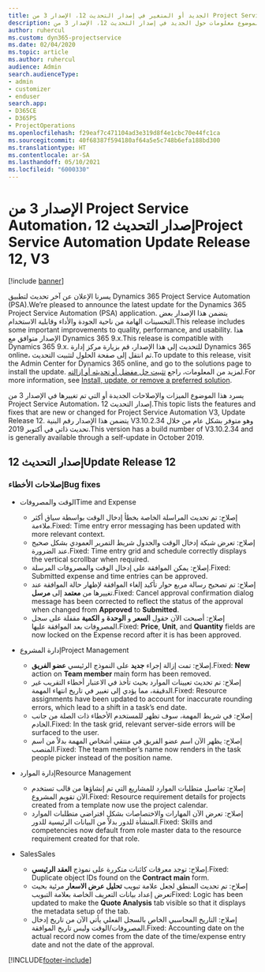 ```yaml
---
title: الجديد أو المتغير في إصدار التحديث 12، الإصدار 3 من Project Service Automation
description: يقدم هذا الموضوع معلومات حول الجديد في إصدار التحديث 12، الإصدار 3 من Project Service Automation.
author: ruhercul
ms.custom: dyn365-projectservice
ms.date: 02/04/2020
ms.topic: article
ms.author: ruhercul
audience: Admin
search.audienceType:
- admin
- customizer
- enduser
search.app:
- D365CE
- D365PS
- ProjectOperations
ms.openlocfilehash: f29eaf7c471104ad3e319d8f4e1cbc70e44fc1ca
ms.sourcegitcommit: 40f68387f594180af64a5e5c748b6efa188bd300
ms.translationtype: HT
ms.contentlocale: ar-SA
ms.lasthandoff: 05/10/2021
ms.locfileid: "6000330"
---
```

# <a name="project-service-automation-update-release-12-v3"></a><span data-ttu-id="b9c45-103">الإصدار 3 من Project Service Automation، إصدار التحديث 12</span><span class="sxs-lookup"><span data-stu-id="b9c45-103">Project Service Automation Update Release 12, V3</span></span>

[!include [banner](../includes/psa-now-project-operations.md)]

<span data-ttu-id="b9c45-104">يسرنا الإعلان عن آخر تحديث لتطبيق Dynamics 365 Project Service Automation (PSA).</span><span class="sxs-lookup"><span data-stu-id="b9c45-104">We’re pleased to announce the latest update for the Dynamics 365 Project Service Automation (PSA) application.</span></span> <span data-ttu-id="b9c45-105">يتضمن هذا الإصدار بعض التحسينات الهامة من ناحية الجودة والأداء وقابلية الاستخدام.</span><span class="sxs-lookup"><span data-stu-id="b9c45-105">This release includes some important improvements to quality, performance, and usability.</span></span> <span data-ttu-id="b9c45-106">هذا الإصدار متوافق مع Dynamics 365 9.x.</span><span class="sxs-lookup"><span data-stu-id="b9c45-106">This release is compatible with Dynamics 365 9.x.</span></span> <span data-ttu-id="b9c45-107">للتحديث إلى هذا الإصدار، قم بزيارة مركز إدارة Dynamics 365 online، ثم انتقل إلى صفحة الحلول لتثبيت التحديث.</span><span class="sxs-lookup"><span data-stu-id="b9c45-107">To update to this release, visit the Admin Center for Dynamics 365 online, and go to the solutions page to install the update.</span></span> <span data-ttu-id="b9c45-108">لمزيد من المعلومات، راجع [تثبيت حل مفضل أو تحديثه أو إزالته](/power-platform/admin/install-remove-preferred-solution).</span><span class="sxs-lookup"><span data-stu-id="b9c45-108">For more information, see [Install, update, or remove a preferred solution](/power-platform/admin/install-remove-preferred-solution).</span></span>

<span data-ttu-id="b9c45-109">يسرد هذا الموضوع الميزات والإصلاحات الجديدة أو التي تم تغييرها في الإصدار 3 من Project Service Automation، إصدار التحديث 12.</span><span class="sxs-lookup"><span data-stu-id="b9c45-109">This topic lists the features and fixes that are new or changed for Project Service Automation V3, Update Release 12.</span></span> <span data-ttu-id="b9c45-110">يتضمن هذا الإصدار رقم البنية V3.10.2.34 وهو متوفر بشكل عام من خلال تحديث ذاتي في أكتوبر 2019.</span><span class="sxs-lookup"><span data-stu-id="b9c45-110">This version has a build number of V3.10.2.34 and is generally available through a self-update in October 2019.</span></span>

## <a name="update-release-12"></a><span data-ttu-id="b9c45-111">إصدار التحديث 12</span><span class="sxs-lookup"><span data-stu-id="b9c45-111">Update Release 12</span></span>

### <a name="bug-fixes"></a><span data-ttu-id="b9c45-112">إصلاحات الأخطاء</span><span class="sxs-lookup"><span data-stu-id="b9c45-112">Bug fixes</span></span>

- <span data-ttu-id="b9c45-113">الوقت والمصروفات</span><span class="sxs-lookup"><span data-stu-id="b9c45-113">Time and Expense</span></span>

    - <span data-ttu-id="b9c45-114">إصلاح: تم تحديث المراسلة الخاصة بخطأ إدخال الوقت بواسطة سياق أكثر ملاءمة.</span><span class="sxs-lookup"><span data-stu-id="b9c45-114">Fixed: Time entry error messaging has been updated with more relevant context.</span></span>
    - <span data-ttu-id="b9c45-115">إصلاح: تعرض شبكة إدخال الوقت والجدول شريط التمرير العمودي بشكل صحيح عند الضرورة.</span><span class="sxs-lookup"><span data-stu-id="b9c45-115">Fixed: Time entry grid and schedule correctly displays the vertical scrollbar when required.</span></span>
    - <span data-ttu-id="b9c45-116">إصلاح: يمكن الموافقة على إدخال الوقت والمصروفات المرسلة.</span><span class="sxs-lookup"><span data-stu-id="b9c45-116">Fixed: Submitted expense and time entries can be approved.</span></span>
    - <span data-ttu-id="b9c45-117">إصلاح: تم تصحيح رسالة مربع حوار تأكيد إلغاء الموافقة لإظهار حالة الموافقة عند تغييرها من **معتمد‬‬** إلى **مرسل**.</span><span class="sxs-lookup"><span data-stu-id="b9c45-117">Fixed: Cancel approval confirmation dialog message has been corrected to reflect the status of the approval when changed from **Approved** to **Submitted**.</span></span>
    - <span data-ttu-id="b9c45-118">إصلاح: أصبحت الآن حقول **السعر** و **الوحدة** و **الكمية** مقفلة على سجل المصروفات بعد الموافقة عليها.</span><span class="sxs-lookup"><span data-stu-id="b9c45-118">Fixed: **Price**, **Unit**, and **Quantity** fields are now locked on the Expense record after it is has been approved.</span></span>

- <span data-ttu-id="b9c45-119">إدارة المشروع</span><span class="sxs-lookup"><span data-stu-id="b9c45-119">Project Management</span></span>

    - <span data-ttu-id="b9c45-120">إصلاح: تمت إزالة إجراء **جديد** على النموذج الرئيسي **عضو الفريق**.</span><span class="sxs-lookup"><span data-stu-id="b9c45-120">Fixed: **New** action on **Team member** main form has been removed.</span></span>
    - <span data-ttu-id="b9c45-121">إصلاح: تم تحديث تعيينات الموارد بحيث تأخذ في الاعتبار أخطاء التقريب غير الدقيقة، مما يؤدي إلى تغيير في تاريخ انتهاء المهمة.</span><span class="sxs-lookup"><span data-stu-id="b9c45-121">Fixed: Resource assignments have been updated to account for inaccurate rounding errors, which lead to a shift in a task’s end date.</span></span>
    - <span data-ttu-id="b9c45-122">إصلاح: في شريط المهمة، سوف تظهر للمستخدم الأخطاء ذات الصلة من جانب الخادم.</span><span class="sxs-lookup"><span data-stu-id="b9c45-122">Fixed: In the task grid, relevant server-side errors will be surfaced to the user.</span></span>
    - <span data-ttu-id="b9c45-123">إصلاح: يظهر الآن اسم عضو الفريق في منتقي أشخاص المهمة بدلاً من اسم المنصب.</span><span class="sxs-lookup"><span data-stu-id="b9c45-123">Fixed: The team member’s name now renders in the task people picker instead of the position name.</span></span>

- <span data-ttu-id="b9c45-124">إدارة الموارد</span><span class="sxs-lookup"><span data-stu-id="b9c45-124">Resource Management</span></span>

    - <span data-ttu-id="b9c45-125">إصلاح: تفاصيل متطلبات الموارد للمشاريع التي تم إنشاؤها من قالب تستخدم الآن تقويم المشروع.</span><span class="sxs-lookup"><span data-stu-id="b9c45-125">Fixed: Resource requirement details for projects created from a template now use the project calendar.</span></span>
    - <span data-ttu-id="b9c45-126">إصلاح: تعرض الآن المهارات والاختصاصات بشكل افتراضي متطلبات الموارد المنشأة للدور بدلاً من البيانات الرئيسية للدور.</span><span class="sxs-lookup"><span data-stu-id="b9c45-126">Fixed: Skills and competencies now default from role master data to the resource requirement created for that role.</span></span>

- <span data-ttu-id="b9c45-127">‏‏Sales</span><span class="sxs-lookup"><span data-stu-id="b9c45-127">Sales</span></span>

    - <span data-ttu-id="b9c45-128">إصلاح: توجد معرفات كائنات متكررة على نموذج **العقد الرئيسي**.</span><span class="sxs-lookup"><span data-stu-id="b9c45-128">Fixed: Duplicate object IDs found on the **Contract main** form.</span></span>
    - <span data-ttu-id="b9c45-129">إصلاح: تم تحديث المنطق لجعل علامة تبويب **تحليل عرض الاسعار** مرئية بحيث تعرض إعداد بيانات التعريف الخاصة بعلامة التبويب</span><span class="sxs-lookup"><span data-stu-id="b9c45-129">Fixed: Logic has been updated to make the **Quote Analysis** tab visible so that it displays the metadata setup of the tab.</span></span>
    - <span data-ttu-id="b9c45-130">إصلاح: التاريخ المحاسبي الخاص بالسجل الفعلي يأتي الآن من تاريخ إدخال المصروفات/الوقت وليس تاريخ الموافقة.</span><span class="sxs-lookup"><span data-stu-id="b9c45-130">Fixed: Accounting date on the actual record now comes from the date of the time/expense entry date and not the date of the approval.</span></span>


[!INCLUDE[footer-include](../includes/footer-banner.md)]